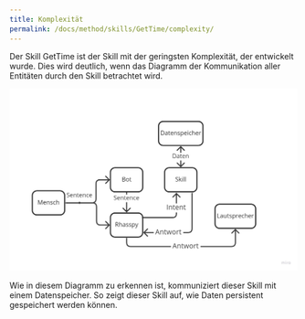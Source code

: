 ```yaml
---
title: Komplexität
permalink: /docs/method/skills/GetTime/complexity/
---
```


Der Skill GetTime ist der Skill mit der geringsten Komplexität, der entwickelt wurde. Dies wird deutlich, wenn das Diagramm der Kommunikation aller Entitäten durch den Skill betrachtet wird.

![Diagramm GetTime](../../../../assets/img/gettime.jpg)

Wie in diesem Diagramm zu erkennen ist, kommuniziert dieser Skill mit einem Datenspeicher. So zeigt dieser Skill auf, wie Daten persistent gespeichert werden können.
